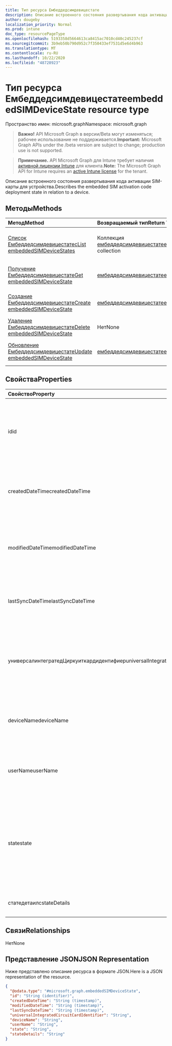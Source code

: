```yaml
---
title: Тип ресурса Ембеддедсимдевицестате
description: Описание встроенного состояния развертывания кода активации SIM-карты для устройства.
author: dougeby
localization_priority: Normal
ms.prod: intune
doc_type: resourcePageType
ms.openlocfilehash: 5193358d5664613ca8415ac7010cd40c245237cf
ms.sourcegitcommit: 3b9eb50b790d952c7f350433ef7531d5e6d4b963
ms.translationtype: MT
ms.contentlocale: ru-RU
ms.lasthandoff: 10/22/2020
ms.locfileid: "48728923"
---
```

# <a name="embeddedsimdevicestate-resource-type"></a><span data-ttu-id="994d0-103">Тип ресурса Ембеддедсимдевицестате</span><span class="sxs-lookup"><span data-stu-id="994d0-103">embeddedSIMDeviceState resource type</span></span>

<span data-ttu-id="994d0-104">Пространство имен: microsoft.graph</span><span class="sxs-lookup"><span data-stu-id="994d0-104">Namespace: microsoft.graph</span></span>

> <span data-ttu-id="994d0-105">**Важно!** API Microsoft Graph в версии/Beta могут изменяться; рабочее использование не поддерживается.</span><span class="sxs-lookup"><span data-stu-id="994d0-105">**Important:** Microsoft Graph APIs under the /beta version are subject to change; production use is not supported.</span></span>

> <span data-ttu-id="994d0-106">**Примечание.** API Microsoft Graph для Intune требует наличия [активной лицензии Intune](https://go.microsoft.com/fwlink/?linkid=839381) для клиента.</span><span class="sxs-lookup"><span data-stu-id="994d0-106">**Note:** The Microsoft Graph API for Intune requires an [active Intune license](https://go.microsoft.com/fwlink/?linkid=839381) for the tenant.</span></span>

<span data-ttu-id="994d0-107">Описание встроенного состояния развертывания кода активации SIM-карты для устройства.</span><span class="sxs-lookup"><span data-stu-id="994d0-107">Describes the embedded SIM activation code deployment state in relation to a device.</span></span>

## <a name="methods"></a><span data-ttu-id="994d0-108">Методы</span><span class="sxs-lookup"><span data-stu-id="994d0-108">Methods</span></span>
|<span data-ttu-id="994d0-109">Метод</span><span class="sxs-lookup"><span data-stu-id="994d0-109">Method</span></span>|<span data-ttu-id="994d0-110">Возвращаемый тип</span><span class="sxs-lookup"><span data-stu-id="994d0-110">Return Type</span></span>|<span data-ttu-id="994d0-111">Описание</span><span class="sxs-lookup"><span data-stu-id="994d0-111">Description</span></span>|
|:---|:---|:---|
|[<span data-ttu-id="994d0-112">Список Ембеддедсимдевицестатес</span><span class="sxs-lookup"><span data-stu-id="994d0-112">List embeddedSIMDeviceStates</span></span>](../api/intune-esim-embeddedsimdevicestate-list.md)|<span data-ttu-id="994d0-113">Коллекция [ембеддедсимдевицестате](../resources/intune-esim-embeddedsimdevicestate.md)</span><span class="sxs-lookup"><span data-stu-id="994d0-113">[embeddedSIMDeviceState](../resources/intune-esim-embeddedsimdevicestate.md) collection</span></span>|<span data-ttu-id="994d0-114">Список свойств и связей объектов [ембеддедсимдевицестате](../resources/intune-esim-embeddedsimdevicestate.md) .</span><span class="sxs-lookup"><span data-stu-id="994d0-114">List properties and relationships of the [embeddedSIMDeviceState](../resources/intune-esim-embeddedsimdevicestate.md) objects.</span></span>|
|[<span data-ttu-id="994d0-115">Получение Ембеддедсимдевицестате</span><span class="sxs-lookup"><span data-stu-id="994d0-115">Get embeddedSIMDeviceState</span></span>](../api/intune-esim-embeddedsimdevicestate-get.md)|[<span data-ttu-id="994d0-116">ембеддедсимдевицестате</span><span class="sxs-lookup"><span data-stu-id="994d0-116">embeddedSIMDeviceState</span></span>](../resources/intune-esim-embeddedsimdevicestate.md)|<span data-ttu-id="994d0-117">Чтение свойств и связей объекта [ембеддедсимдевицестате](../resources/intune-esim-embeddedsimdevicestate.md) .</span><span class="sxs-lookup"><span data-stu-id="994d0-117">Read properties and relationships of the [embeddedSIMDeviceState](../resources/intune-esim-embeddedsimdevicestate.md) object.</span></span>|
|[<span data-ttu-id="994d0-118">Создание Ембеддедсимдевицестате</span><span class="sxs-lookup"><span data-stu-id="994d0-118">Create embeddedSIMDeviceState</span></span>](../api/intune-esim-embeddedsimdevicestate-create.md)|[<span data-ttu-id="994d0-119">ембеддедсимдевицестате</span><span class="sxs-lookup"><span data-stu-id="994d0-119">embeddedSIMDeviceState</span></span>](../resources/intune-esim-embeddedsimdevicestate.md)|<span data-ttu-id="994d0-120">Создание нового объекта [ембеддедсимдевицестате](../resources/intune-esim-embeddedsimdevicestate.md) .</span><span class="sxs-lookup"><span data-stu-id="994d0-120">Create a new [embeddedSIMDeviceState](../resources/intune-esim-embeddedsimdevicestate.md) object.</span></span>|
|[<span data-ttu-id="994d0-121">Удаление Ембеддедсимдевицестате</span><span class="sxs-lookup"><span data-stu-id="994d0-121">Delete embeddedSIMDeviceState</span></span>](../api/intune-esim-embeddedsimdevicestate-delete.md)|<span data-ttu-id="994d0-122">Нет</span><span class="sxs-lookup"><span data-stu-id="994d0-122">None</span></span>|<span data-ttu-id="994d0-123">Удаляет объект [ембеддедсимдевицестате](../resources/intune-esim-embeddedsimdevicestate.md).</span><span class="sxs-lookup"><span data-stu-id="994d0-123">Deletes a [embeddedSIMDeviceState](../resources/intune-esim-embeddedsimdevicestate.md).</span></span>|
|[<span data-ttu-id="994d0-124">Обновление Ембеддедсимдевицестате</span><span class="sxs-lookup"><span data-stu-id="994d0-124">Update embeddedSIMDeviceState</span></span>](../api/intune-esim-embeddedsimdevicestate-update.md)|[<span data-ttu-id="994d0-125">ембеддедсимдевицестате</span><span class="sxs-lookup"><span data-stu-id="994d0-125">embeddedSIMDeviceState</span></span>](../resources/intune-esim-embeddedsimdevicestate.md)|<span data-ttu-id="994d0-126">Обновление свойств объекта [ембеддедсимдевицестате](../resources/intune-esim-embeddedsimdevicestate.md) .</span><span class="sxs-lookup"><span data-stu-id="994d0-126">Update the properties of a [embeddedSIMDeviceState](../resources/intune-esim-embeddedsimdevicestate.md) object.</span></span>|

## <a name="properties"></a><span data-ttu-id="994d0-127">Свойства</span><span class="sxs-lookup"><span data-stu-id="994d0-127">Properties</span></span>
|<span data-ttu-id="994d0-128">Свойство</span><span class="sxs-lookup"><span data-stu-id="994d0-128">Property</span></span>|<span data-ttu-id="994d0-129">Тип</span><span class="sxs-lookup"><span data-stu-id="994d0-129">Type</span></span>|<span data-ttu-id="994d0-130">Описание</span><span class="sxs-lookup"><span data-stu-id="994d0-130">Description</span></span>|
|:---|:---|:---|
|<span data-ttu-id="994d0-131">id</span><span class="sxs-lookup"><span data-stu-id="994d0-131">id</span></span>|<span data-ttu-id="994d0-132">Строка</span><span class="sxs-lookup"><span data-stu-id="994d0-132">String</span></span>|<span data-ttu-id="994d0-133">Уникальный идентификатор состояния встроенного SIM-устройства.</span><span class="sxs-lookup"><span data-stu-id="994d0-133">Unique identifier for the embedded SIM device status.</span></span> <span data-ttu-id="994d0-134">Созданное системой значение, назначаемое при создании.</span><span class="sxs-lookup"><span data-stu-id="994d0-134">System generated value assigned when created.</span></span>|
|<span data-ttu-id="994d0-135">createdDateTime</span><span class="sxs-lookup"><span data-stu-id="994d0-135">createdDateTime</span></span>|<span data-ttu-id="994d0-136">DateTimeOffset</span><span class="sxs-lookup"><span data-stu-id="994d0-136">DateTimeOffset</span></span>|<span data-ttu-id="994d0-137">Время создания встроенного состояния SIM-устройства.</span><span class="sxs-lookup"><span data-stu-id="994d0-137">The time the embedded SIM device status was created.</span></span> <span data-ttu-id="994d0-138">Созданная сторона службы.</span><span class="sxs-lookup"><span data-stu-id="994d0-138">Generated service side.</span></span>|
|<span data-ttu-id="994d0-139">modifiedDateTime</span><span class="sxs-lookup"><span data-stu-id="994d0-139">modifiedDateTime</span></span>|<span data-ttu-id="994d0-140">DateTimeOffset</span><span class="sxs-lookup"><span data-stu-id="994d0-140">DateTimeOffset</span></span>|<span data-ttu-id="994d0-141">Время последнего изменения состояния внедренного SIM-устройства.</span><span class="sxs-lookup"><span data-stu-id="994d0-141">The time the embedded SIM device status was last modified.</span></span> <span data-ttu-id="994d0-142">Обновленная сторона службы.</span><span class="sxs-lookup"><span data-stu-id="994d0-142">Updated service side.</span></span>|
|<span data-ttu-id="994d0-143">lastSyncDateTime</span><span class="sxs-lookup"><span data-stu-id="994d0-143">lastSyncDateTime</span></span>|<span data-ttu-id="994d0-144">DateTimeOffset</span><span class="sxs-lookup"><span data-stu-id="994d0-144">DateTimeOffset</span></span>|<span data-ttu-id="994d0-145">Время последнего возврата встроенного SIM-устройства.</span><span class="sxs-lookup"><span data-stu-id="994d0-145">The time the embedded SIM device last checked in.</span></span> <span data-ttu-id="994d0-146">Обновленная сторона службы.</span><span class="sxs-lookup"><span data-stu-id="994d0-146">Updated service side.</span></span>|
|<span data-ttu-id="994d0-147">универсалинтегратедЦиркуиткардидентифиер</span><span class="sxs-lookup"><span data-stu-id="994d0-147">universalIntegratedCircuitCardIdentifier</span></span>|<span data-ttu-id="994d0-148">Строка</span><span class="sxs-lookup"><span data-stu-id="994d0-148">String</span></span>|<span data-ttu-id="994d0-149">Универсальный интегрированный идентификатор карты (УИКЦИД), определяющий оборудование, на котором будет развернут профиль.</span><span class="sxs-lookup"><span data-stu-id="994d0-149">The Universal Integrated Circuit Card Identifier (UICCID) identifying the hardware onto which a profile is to be deployed.</span></span>|
|<span data-ttu-id="994d0-150">deviceName</span><span class="sxs-lookup"><span data-stu-id="994d0-150">deviceName</span></span>|<span data-ttu-id="994d0-151">String</span><span class="sxs-lookup"><span data-stu-id="994d0-151">String</span></span>|<span data-ttu-id="994d0-152">Имя устройства, на которое была подготовлена подписка, например DESKTOP — Джо</span><span class="sxs-lookup"><span data-stu-id="994d0-152">Device name to which the subscription was provisioned e.g. DESKTOP-JOE</span></span>|
|<span data-ttu-id="994d0-153">userName</span><span class="sxs-lookup"><span data-stu-id="994d0-153">userName</span></span>|<span data-ttu-id="994d0-154">String</span><span class="sxs-lookup"><span data-stu-id="994d0-154">String</span></span>|<span data-ttu-id="994d0-155">Имя пользователя, для которого была подготовлена подписка (например, joe@contoso.com).</span><span class="sxs-lookup"><span data-stu-id="994d0-155">Username which the subscription was provisioned to e.g. joe@contoso.com</span></span>|
|<span data-ttu-id="994d0-156">state</span><span class="sxs-lookup"><span data-stu-id="994d0-156">state</span></span>|[<span data-ttu-id="994d0-157">ембеддедсимдевицестатевалуе</span><span class="sxs-lookup"><span data-stu-id="994d0-157">embeddedSIMDeviceStateValue</span></span>](../resources/intune-esim-embeddedsimdevicestatevalue.md)|<span data-ttu-id="994d0-158">Состояние операции профиля, примененной к устройству.</span><span class="sxs-lookup"><span data-stu-id="994d0-158">The state of the profile operation applied to the device.</span></span> <span data-ttu-id="994d0-159">Возможные значения: `notEvaluated`, `failed`, `installing`, `installed`, `deleting`, `error`, `deleted`, `removedByUser`.</span><span class="sxs-lookup"><span data-stu-id="994d0-159">Possible values are: `notEvaluated`, `failed`, `installing`, `installed`, `deleting`, `error`, `deleted`, `removedByUser`.</span></span>|
|<span data-ttu-id="994d0-160">статедетаилс</span><span class="sxs-lookup"><span data-stu-id="994d0-160">stateDetails</span></span>|<span data-ttu-id="994d0-161">Строка</span><span class="sxs-lookup"><span data-stu-id="994d0-161">String</span></span>|<span data-ttu-id="994d0-162">Строковое описание состояния подготовки.</span><span class="sxs-lookup"><span data-stu-id="994d0-162">String description of the provisioning state.</span></span>|

## <a name="relationships"></a><span data-ttu-id="994d0-163">Связи</span><span class="sxs-lookup"><span data-stu-id="994d0-163">Relationships</span></span>
<span data-ttu-id="994d0-164">Нет</span><span class="sxs-lookup"><span data-stu-id="994d0-164">None</span></span>

## <a name="json-representation"></a><span data-ttu-id="994d0-165">Представление JSON</span><span class="sxs-lookup"><span data-stu-id="994d0-165">JSON Representation</span></span>
<span data-ttu-id="994d0-166">Ниже представлено описание ресурса в формате JSON.</span><span class="sxs-lookup"><span data-stu-id="994d0-166">Here is a JSON representation of the resource.</span></span>
<!-- {
  "blockType": "resource",
  "keyProperty": "id",
  "@odata.type": "microsoft.graph.embeddedSIMDeviceState"
}
-->
``` json
{
  "@odata.type": "#microsoft.graph.embeddedSIMDeviceState",
  "id": "String (identifier)",
  "createdDateTime": "String (timestamp)",
  "modifiedDateTime": "String (timestamp)",
  "lastSyncDateTime": "String (timestamp)",
  "universalIntegratedCircuitCardIdentifier": "String",
  "deviceName": "String",
  "userName": "String",
  "state": "String",
  "stateDetails": "String"
}
```





